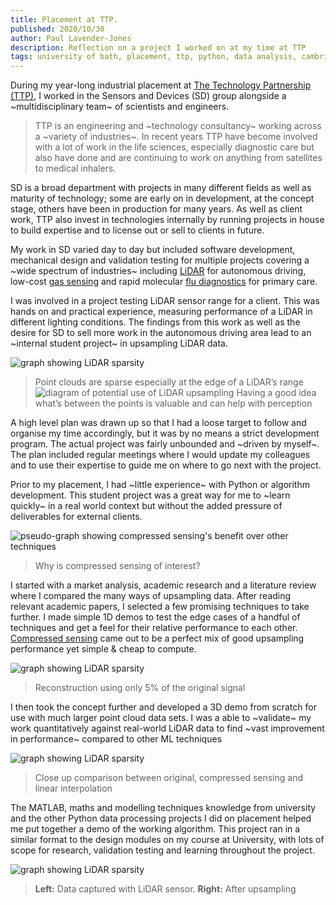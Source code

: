 ```yaml
---
title: Placement at TTP.
published: 2020/10/30
author: Paul Lavender-Jones
description: Reflection on a project I worked on at my time at TTP
tags: university of bath, placement, ttp, python, data analysis, cambridge
---
```


During my year-long industrial placement at [The Technology Partnership (TTP)](https://www.ttp.com), I worked in the Sensors and Devices (SD) group alongside a ~multidisciplinary team~ of scientists and engineers.

> TTP is an engineering and ~technology consultancy~ working across a ~variety of industries~. In recent years TTP have become involved with a lot of work in the life sciences, especially diagnostic care but also have done and are continuing to work on anything from satellites to medical inhalers.

SD is a broad department with projects in many different fields as well as maturity of technology; some are early on in development, at the concept stage, others have been in production for many years. As well as client work, TTP also invest in technologies internally by running projects in house to build expertise and to license out or sell to clients in future.

My work in SD varied day to day but included software development, mechanical design and validation testing for multiple projects covering a ~wide spectrum of industries~ including [LiDAR](https://en.wikipedia.org/wiki/Lidar) for autonomous driving, low-cost [gas sensing](https://www.ttp.com/news/sonicsense) and rapid molecular [flu diagnostics](https://lexdiagnostics.com/about-lex/technology/) for primary care.

I was involved in a project testing LiDAR sensor range for a client. This was hands on and practical experience, measuring performance of a LiDAR in different lighting conditions. The findings from this work as well as the desire for SD to sell more work in the autonomous driving area lead to an ~internal student project~ in upsampling LiDAR data.

![graph showing LiDAR sparsity](assets/content/placement-1.png)
> Point clouds are sparse especially at the edge of a LiDAR’s range
![diagram of potential use of LiDAR upsampling](assets/content/placement-7.png)
> Having a good idea what’s between the points is valuable and can help with perception

A high level plan was drawn up so that I had a loose target to follow and organise my time accordingly, but it was by no means a strict development program. The actual project was fairly unbounded and ~driven by myself~. The plan included regular meetings where I would update my colleagues and to use their expertise to guide me on where to go next with the project.

Prior to my placement, I had ~little experience~ with Python or algorithm development. This student project was a great way for me to ~learn quickly~ in a real world context but without the added pressure of deliverables for external clients.

![pseudo-graph showing compressed sensing's benefit over other techniques](assets/content/placement-2.png)
> Why is compressed sensing of interest?

I started with a market analysis, academic research and a literature review where I compared the many ways of upsampling data. After reading relevant academic papers, I selected a few promising techniques to take further. I made simple 1D demos to test the edge cases of a handful of techniques and get a feel for their relative performance to each other. [Compressed sensing](https://en.wikipedia.org/wiki/Compressed_sensing) came out to be a perfect mix of good upsampling performance yet simple & cheap to compute.


![graph showing LiDAR sparsity](assets/content/placement-5.png)
> Reconstruction using only 5% of the original signal

I then took the concept further and developed a 3D demo from scratch for use with much larger point cloud data sets. I was a able to ~validate~ my work quantitatively against real-world LiDAR data to find ~vast improvement in performance~ compared to other ML techniques

![graph showing LiDAR sparsity](assets/content/placement-3.png)
> Close up comparison between original, compressed sensing and linear interpolation

The MATLAB, maths and modelling techniques knowledge from university and the other Python data processing projects I did on placement helped me put together a demo of the working algorithm. This project ran in a similar format to the design modules on my course at University, with lots of scope for research, validation testing and learning throughout the project.

![graph showing LiDAR sparsity](assets/content/placement-8.gif)
> **Left:** Data captured with LiDAR sensor. **Right:** After upsampling


